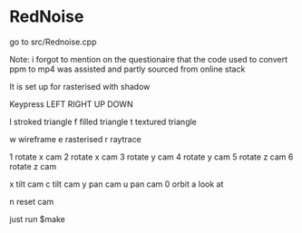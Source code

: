 # RedNoise
go to src/Rednoise.cpp

Note: i forgot to mention on the questionaire that the code used to convert ppm to mp4 was assisted and partly sourced from online stack 

It is set up for rasterised with shadow

Keypress
LEFT
RIGHT
UP
DOWN

l stroked triangle
f filled triangle
t textured triangle

w wireframe
e rasterised
r raytrace

1 rotate x cam
2 rotate x cam
3 rotate y cam
4 rotate y cam
5 rotate z cam
6 rotate z cam

x tilt cam
c tilt cam
y pan cam
u pan cam
0 orbit
a look at

n reset cam

just run $make
